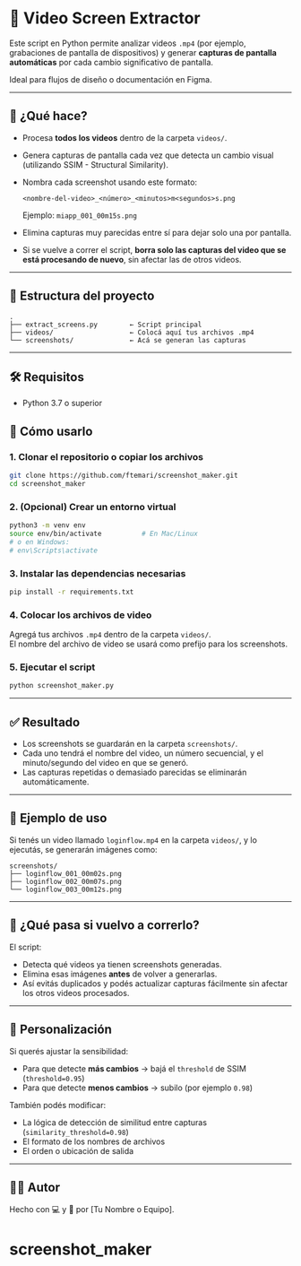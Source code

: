 
# 📸 Video Screen Extractor

Este script en Python permite analizar videos `.mp4` (por ejemplo, grabaciones de pantalla de dispositivos) y generar **capturas de pantalla automáticas** por cada cambio significativo de pantalla.

Ideal para flujos de diseño o documentación en Figma.

---

## 🧠 ¿Qué hace?

- Procesa **todos los videos** dentro de la carpeta `videos/`.
- Genera capturas de pantalla cada vez que detecta un cambio visual (utilizando SSIM - Structural Similarity).
- Nombra cada screenshot usando este formato:

  ```
  <nombre-del-video>_<número>_<minutos>m<segundos>s.png
  ```

  Ejemplo: `miapp_001_00m15s.png`

- Elimina capturas muy parecidas entre sí para dejar solo una por pantalla.
- Si se vuelve a correr el script, **borra solo las capturas del video que se está procesando de nuevo**, sin afectar las de otros videos.

---

## 📁 Estructura del proyecto

```
.
├── extract_screens.py        ← Script principal
├── videos/                   ← Colocá aquí tus archivos .mp4
└── screenshots/              ← Acá se generan las capturas
```

---

## 🛠️ Requisitos

- Python 3.7 o superior


## 🚀 Cómo usarlo

### 1. Clonar el repositorio o copiar los archivos

```bash
git clone https://github.com/ftemari/screenshot_maker.git
cd screenshot_maker
```

### 2. (Opcional) Crear un entorno virtual

```bash
python3 -m venv env
source env/bin/activate          # En Mac/Linux
# o en Windows:
# env\Scripts\activate
```

### 3. Instalar las dependencias necesarias


```bash
pip install -r requirements.txt
```

### 4. Colocar los archivos de video

Agregá tus archivos `.mp4` dentro de la carpeta `videos/`.  
El nombre del archivo de video se usará como prefijo para los screenshots.

### 5. Ejecutar el script

```bash
python screenshot_maker.py
```

---

## ✅ Resultado

- Los screenshots se guardarán en la carpeta `screenshots/`.
- Cada uno tendrá el nombre del video, un número secuencial, y el minuto/segundo del video en que se generó.
- Las capturas repetidas o demasiado parecidas se eliminarán automáticamente.

---

## 🧪 Ejemplo de uso

Si tenés un video llamado `loginflow.mp4` en la carpeta `videos/`, y lo ejecutás, se generarán imágenes como:

```
screenshots/
├── loginflow_001_00m02s.png
├── loginflow_002_00m07s.png
└── loginflow_003_00m12s.png
```

---

## 🧼 ¿Qué pasa si vuelvo a correrlo?

El script:
- Detecta qué videos ya tienen screenshots generadas.
- Elimina esas imágenes **antes** de volver a generarlas.
- Así evitás duplicados y podés actualizar capturas fácilmente sin afectar los otros videos procesados.

---

## 🔧 Personalización

Si querés ajustar la sensibilidad:
- Para que detecte **más cambios** → bajá el `threshold` de SSIM (`threshold=0.95`)
- Para que detecte **menos cambios** → subilo (por ejemplo `0.98`)

También podés modificar:
- La lógica de detección de similitud entre capturas (`similarity_threshold=0.98`)
- El formato de los nombres de archivos
- El orden o ubicación de salida

---

## 🧑‍💻 Autor

Hecho con 💻 y 🧠 por [Tu Nombre o Equipo].
# screenshot_maker
